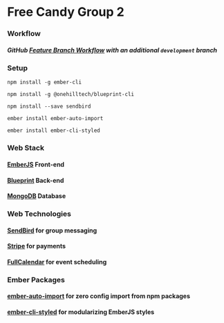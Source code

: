 # Free Candy Group 2

### Workflow

##### GitHub [Feature Branch Workflow](https://www.atlassian.com/git/tutorials/comparing-workflows/feature-branch-workflow) with an additional `development` branch

### Setup

`npm install -g ember-cli`

`npm install -g @onehilltech/blueprint-cli`

`npm install --save sendbird`

`ember install ember-auto-import`

`ember install ember-cli-styled`

### Web Stack

#### [EmberJS](https://www.emberjs.com/) Front-end

#### [Blueprint](https://blueprint.onehilltech.com/) Back-end

#### [MongoDB](https://www.mongodb.com/) Database

### Web Technologies

#### [SendBird](https://docs.sendbird.com/javascript/quick_start) for group messaging

#### [Stripe](https://stripe.com/us/payments) for payments

#### [FullCalendar](https://fullcalendar.io/) for event scheduling

### Ember Packages

#### [ember-auto-import](https://github.com/ef4/ember-auto-import) for zero config import from npm packages

#### [ember-cli-styled](https://github.com/onehilltech/ember-cli-styled) for modularizing EmberJS styles
